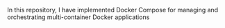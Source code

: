 In this repository, I have implemented Docker Compose for managing and orchestrating multi-container Docker applications


 





























